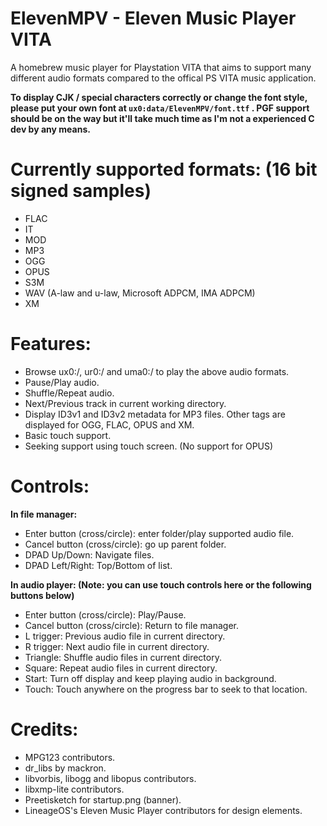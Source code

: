 # ElevenMPV - Eleven Music Player VITA

A homebrew music player for Playstation VITA that aims to support many different audio formats compared to the offical PS VITA music application.

**To display CJK / special characters correctly or change the font style, please put your own font at `ux0:data/ElevenMPV/font.ttf` . PGF support should be on the way but it'll take much time as I'm not a experienced C dev by any means.** 


# Currently supported formats: (16 bit signed samples)
- FLAC
- IT
- MOD
- MP3 
- OGG
- OPUS
- S3M
- WAV (A-law and u-law, Microsoft ADPCM, IMA ADPCM)
- XM


# Features:
- Browse ux0:/, ur0:/ and uma0:/ to play the above audio formats.
- Pause/Play audio.
- Shuffle/Repeat audio.
- Next/Previous track in current working directory.
- Display ID3v1 and ID3v2 metadata for MP3 files. Other tags are displayed for OGG, FLAC, OPUS and XM.
- Basic touch support.
- Seeking support using touch screen. (No support for OPUS)


# Controls:
**In file manager:**

- Enter button (cross/circle): enter folder/play supported audio file.
- Cancel button (cross/circle): go up parent folder.
- DPAD Up/Down: Navigate files.
- DPAD Left/Right: Top/Bottom of list.

**In audio player: (Note: you can use touch controls here or the following buttons below)**

- Enter button (cross/circle): Play/Pause.
- Cancel button (cross/circle): Return to file manager.
- L trigger: Previous audio file in current directory.
- R trigger: Next audio file in current directory.
- Triangle: Shuffle audio files in current directory.
- Square: Repeat audio files in current directory.
- Start: Turn off display and keep playing audio in background.
- Touch: Touch anywhere on the progress bar to seek to that location.


# Credits:
- MPG123 contributors.
- dr_libs by mackron.
- libvorbis, libogg and libopus contributors.
- libxmp-lite contributors.
- Preetisketch for startup.png (banner).
- LineageOS's Eleven Music Player contributors for design elements.
